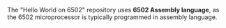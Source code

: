 The "Hello World on 6502" repository uses **6502 Assembly language**, as the 6502 microprocessor is typically programmed in assembly language.
